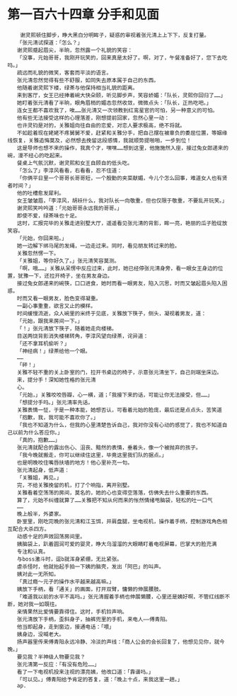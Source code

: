 # 第一百六十四章 分手和见面
        谢灵熙顿住脚步，睁大黑白分明眸子，疑惑的审视着张元清上上下下，反复打量。
       「张元清试探道：「怎么？」
       谢灵熙蹙起眉尖，半晌，忽然露一个礼貌的笑容：
       「没事，元始哥哥，我刚开玩笑的，回来真是太好了。啊，对了，午餐准备好了，您下去吃吗。」
       疏远而礼貌的微笑，客套而平淡的语言。
       张元清忽然觉得有些不舒服，如同失去原本属于自己的东西。
       他随着谢灵熙下楼，绿茶与他保持相当礼貌的距离。
       来到客厅，女王已经捧着碗大快朵颐，听见脚步声，笑容娇媚：「队长，灵熙你回归了……」
       她盯着张元清看了半晌，眼角眉梢的媚态忽然收敛，微微点头：「队长，正热吃吧。」
       连女王都不喜欢我了，唉……张元清又一次领教到红鸾星官的可怕，另一种意义的可怕。
       他有些无法接受这样的心理落差，刚想提前回家，忽然心里一动：
       也许灵钧是对的，关雅姐向往自由的恋爱，对恋人要求极高，绝不将就。
       不如趁着现在姥姥不疼舅舅不爱，赶紧和关雅分手，把自己摆在被辜负的委屈位置，等姻缘线恢复，关雅追悔莫及，必然想去挽留这段感情，我就顺势提啪啪，一步到位！
       这是导师也想不来的操作，我真个才，嘿嘿……想到这里，他施施然入座，接过兔女郎递来的碗，漫不经心的吃起来。
       餐桌上气氛沉默，谢灵熙和女王自顾自的低头吃。
       「怎么了」李淳风看看，右看看，忍不住道：
       「你俩平日里一个哥哥长哥哥短，一个殷勤的夹菜献媚，今儿个怎么回事，难道女人也有贤者时间？」
       他的吐槽愈发犀利。
       女王皱皱眉，「李淳风，胡袄什么，我对队长一向敬重，但也仅限于敬重，不要乱开玩笑。」
       谢灵熙笑吟吟道：「元始哥哥永远我的哥哥。」
       即使不爱，绿茶味也十足。
       这时，汇报完毕的关雅走进别墅大厅，遥遥看见张元清的背影，眸一亮，艳丽的瓜子脸绽放笑容。
       「元始，你回来啦。」
       她一边解下绑马尾的发绳，一边走过来。同时，看见朋友转过来的脸。
       关雅忽然愣一下。
       「关雅姐，等你好久了。」张元清笑容莫测。
       「啊，哦……」关雅从呆愣中反应过来，此时，她已经停张元清身旁，看一眼女王身边的位置，犹豫一下，还拉开椅子，坐在男友身边。
       接过兔女郎递来的碗筷，口口进食，她时而看一眼男友，陷入沉思，时而又皱起眉头陷入困惑。
       时而又看一眼男友，脸色变得凝重。
       一副心事重重，欲言又止的模样。
       时间缓慢流逝，众人碗里的米终于见底，关雅放下筷子，侧头，凝视着男友，道：
       「元始，跟我来房间一下。」
       「！」张元清放下筷子，随着她走向楼梯。
       目送两饶背影消失楼梯转角，李淳风望向绿茶，诧异道：
       「还不拿耳机偷听？」
       「神经病！」绿茶给他一个眼。
       ……
       「砰！」
       关雅不轻不重的关上卧室的门，拉开书桌边的椅子，示意张元清坐下，自己则端坐床边。
       来，提分手！深知她性格的张元清
       心。
       「元始，」关雅咬咬唇瓣，心一横，道；「我接下来的话，可能让你无法接受，但……」
       「想提分手吗。」张元清率先话。
       关雅表情一怔，于是一种本能，她想否认，可看着元始的脸庞，最后还是点点头，苦笑道
       「抱歉，我，我可能不喜欢你了。」
       「我也不知道为什么，但我的心里清楚告诉自己，我对你没有心动的感觉了，我也不知道自己以前为什么答应你。」
       「真的，抱歉……」
       张元清就配合的露出伤心、沮丧、黯然的表情，垂着头，像一个被抛弃的孩子。
       「我今晚就搬走，你可以继续住这里，毕竟这里我们队的据点。」
       也是明晚咬住嘴唇扶墙的地方！他心里补充一句。
       张元清起身，低声道：
       「关雅姐，再见。」
       完，不给关雅挽留的机，打了个响指，离开别墅。
       关雅看着空荡荡的房间，莫名的，她的心也变得空落落，仿佛失去什么重要的东西。
       算了，元始不纠缠就算了……关雅把不知从何而来的怅然情绪甩脑袋，轻松的吐一口气
       ……
       晚上般半，外婆家。
       卧室里，刚吃完晚的张元清和江玉饵，并肩盘腿，坐电视机，操作着手柄，控制游戏角色相互配合大杀四方。
       动感十足的声效回荡房间里。
       姨脑袋上，趴着圆润可爱的婴灵，睁大乌溜溜的大眼睛盯着电视屏幕，巴掌大的脸充满
       专注和认真。
       与boss激斗时，逗b就浑身紧绷，无比紧张。
       虐杀怪时，他就抬起手拍一下姨的脑壳，发出「阿巴」的叫声。
       姨对此一无所知。
       「真过瘾～元子的操作水平越来越高嘛。」
       姨放下手柄，看「通关」的画面，打开双臂，慵懒的伸展腰肢。
       「难道我以前的水平不高吗。」张元清握着手柄也伸展懒腰，心里还是姨好啊，不管红线断不断，她对我一如既往。
       亲情果然比爱情要靠得住。这时，手机铃声响。
       张元清放下手柄，歪斜身子，抽裤兜里的手机，来电人——傅青阳。
       他当即起身，走到窗边，接通电话：「喂」
       姨身边，没喊老大。
       扬声器里传来傅青阳永远冷静、冷淡的声线：「商人公会的会长回复了，他想见见你，就今晚。」
       要见我？半神级人物要见我？
       张元清第一反应：「有没有危险……」
       看了一下电视机投来注视的漂亮姨，他改口道：「靠谱吗。」
       「可以见。」傅青阳给予肯定的答复，道：「晚上十点，来我这里一趟。」
       ap.